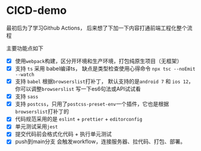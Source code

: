 # CICD-demo

最初后为了学习Github Actions， 后来想了下加一下内容打通前端工程化整个流程

主要功能点如下

- [x] 使用`webpack`构建，区分开环境和生产环境，打包纯原生项目（无框架）
- [x] 支持 `ts` 采用 babel编译ts， 缺点是类型检查使用心得命令 `npx tsc --noEmit --watch`
- [x] 支持 `babel` 根据`browserslist`打补丁， 默认支持的是`android 7` 和 `ios 12`， 你可以调整`browserslist` 写一下es6句法或API试试看
- [x] 支持 `sass`
- [x] 支持 `postcss`，只用了`postcss-preset-env`一个插件，它也是根据`browserslist`打补丁的
- [x] 代码规范采用的是 `eslint` + `prettier` + `editorconfig`
- [x] 单元测试采用`jest`
- [x] 提交代码前会格式化代码 + 执行单元测试
- [x] push到main分支 会触发workflow，连接服务器、拉代码、打包、部署。
